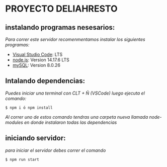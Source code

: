# PROYECTO DELIAHRESTO

## instalando programas nesesarios:

_Para correr este servidor recomenmentamos instalar los siguientes programas:_

- [Visual Studio Code](https://code.visualstudio.com/): LTS
- [node.js](https://nodejs.org/es/): Version 14.17.6 LTS
- [mySQL](https://dev.mysql.com/downloads/mysql/): Version 8.0.26

## Intalando dependencias:

_Puedes iniciar una terminal con CLT + Ñ (VSCode) luego ejecuta el comando:_

```
$ npm i ó npm install

```

_Al correr uno de estos comando tendras una carpeta nueva llamada node-modules en donde instalaron todas las dependencias_

## iniciando servidor:

_para iniciar el servidor debes correr el comando_

```
$ npm run start
```
